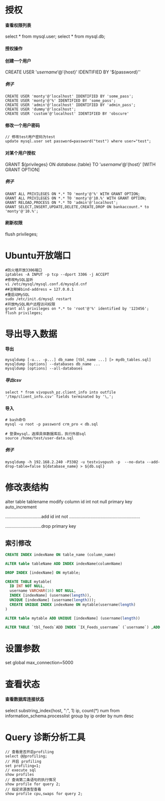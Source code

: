 # 授权

#### 查看权限列表

select * from mysql.user;
select * from mysql.db;

#### 授权操作

#### 创建一个用户

CREATE USER '${username}'@'${host}' IDENTIFIED BY '${password}''

##### 例子

```
CREATE USER 'monty'@'localhost' IDENTIFIED BY 'some_pass';
CREATE USER 'monty'@'%' IDENTIFIED BY 'some_pass';
CREATE USER 'admin'@'localhost' IDENTIFIED BY 'admin_pass';
CREATE USER 'dummy'@'localhost';
CREATE USER 'custom'@'localhost' IDENTIFIED BY 'obscure'
```

#### 修改一个用户密码

```
// 修改test用户密码为test
update mysql.user set password=password("test") where user="test";
```

#### 对某个用户授权

GRANT ${privileges} ON ${database}.${table} TO '${username}'@'${host}' [WITH GRANT OPTION]

##### 例子

```
GRANT ALL PRIVILEGES ON *.* TO 'monty'@'%' WITH GRANT OPTION;
GRANT ALL PRIVILEGES ON *.* TO 'monty'@'10.%' WITH GRANT OPTION;
GRANT RELOAD,PROCESS ON *.* TO 'admin'@'localhost';
GRANT SELECT,INSERT,UPDATE,DELETE,CREATE,DROP ON bankaccount.* to 'monty'@'10.%';
```

#### 刷新权限

flush privileges;

# Ubuntu开放端口

```shell
#防火墙开放3306端口
iptables -A INPUT -p tcp --dport 3306 -j ACCEPT
#修改MySQL监听
vi /etc/mysql/mysql.conf.d/mysqld.cnf
##注释掉bind-address = 127.0.0.1
#重启动MySQL
sudo /etc/init.d/mysql restart
#开放MySQL用户远程访问权限
grant all privileges on *.* to 'root'@'%' identified by '123456';
flush privileges;
```

# 导出导入数据

#### 导出

```
mysqldump [-u... -p...] db_name [tbl_name ...] [> mydb_tables.sql]
mysqldump [options] --databases db_name ...
mysqldump [options] --all-databases
```

##### 导出csv

```
select * from vivopush_pz.client_info into outfile '/tmp/client_info.csv' fields terminated by '\,';
```

#### 导入

```
# bash命令
mysql -u root -p password crm_pro < db.sql

# 登录mysql，选择具体数据库后，执行外部sql
source /home/test/user-data.sql
```

##### 例子

```
mysqldump -h 192.168.2.240 -P3302 -u testvivopush -p  --no-data --add-drop-table=false ${database_name} > ${db.sql}
```

# 修改表结构

alter table tablename modify column id int not null primary key auto_increment

………………………..add id int not …………………………………………………

………………………..drop primary key

## 索引修改

```sql
CREATE INDEX indexName ON table_name (column_name)

ALTER table tableName ADD INDEX indexName(columnName)

DROP INDEX [indexName] ON mytable; 

CREATE TABLE mytable(  
  ID INT NOT NULL,   
  username VARCHAR(16) NOT NULL,  
  INDEX [indexName] (username(length)),
  UNIQUE [indexName] (username(length)));  
  CREATE UNIQUE INDEX indexName ON mytable(username(length)
) 

ALTER table mytable ADD UNIQUE [indexName] (username(length))

ALTER TABLE `tbl_feeds`ADD INDEX `IX_Feeds_username` (`username`) ,ADD INDEX `IX_Feeds_userid` (`userid`) ,ADD INDEX `IX_Feeds_content` (`content`);
```

# 设置参数

set global max_connection=5000

# 查看状态

#### 查看数据库连接状态

select substring_index(host, ":", 1) ip, count(*) num from information_schema.processlist group by ip order by num desc

# Query 诊断分析工具

```shell
// 查看是否开启profiling
select @@profiling;
// 开启 profiling
set profiling=1;
// execute sql
show profiles
// 查询第二条语句的执行情况
show profile for query 2;
// 指定资源类型查看
show profile cpu,swaps for query 2;
```
